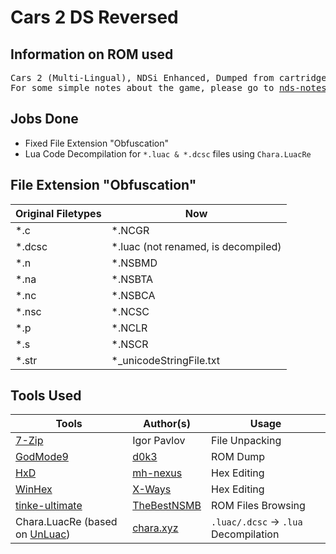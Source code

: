 # Cars 2 DS Reversed
## Information on ROM used ##
<pre>
Cars 2 (Multi-Lingual), NDSi Enhanced, Dumped from cartridge using <a href="https://github.com/d0k3/GodMode9/">GodMode9</a>
For some simple notes about the game, please go to <a href="https://github.com/miso-xyz/nds-notes/tree/main/Cars-2-DS">nds-notes - Cars 2 DS</a>.
</pre>

## Jobs Done ##
* Fixed File Extension "Obfuscation"
* Lua Code Decompilation for `*.luac & *.dcsc` files using `Chara.LuacRe`

## File Extension "Obfuscation" ##

Original Filetypes | Now
------------- | -------------
*.c | *.NCGR
*.dcsc | *.luac (not renamed, is decompiled)
*.n | *.NSBMD
*.na | *.NSBTA
*.nc | *.NSBCA
*.nsc | *.NCSC
*.p | *.NCLR
*.s | *.NSCR
*.str | *_unicodeStringFile.txt

## Tools Used ##
Tools | Author(s) | Usage
------------- | ------------- | -------------
<a href="https://www.7-zip.org/">7-Zip | Igor Pavlov | File Unpacking</a>
<a href="https://github.com/d0k3/GodMode9/">GodMode9</a> | <a href="https://github.com/d0k3">d0k3</a> | ROM Dump
<a href="https://mh-nexus.de/en/hxd/">HxD | <a href="https://mh-nexus.de/en/">mh-nexus</a> | Hex Editing
<a href="http://www.winhex.com/winhex/">WinHex</a> | <a href="https://www.x-ways.net/">X-Ways</a> | Hex Editing
<a href="https://github.com/TheBestNSMB/tinke-ultimate/releases">tinke-ultimate</a> | <a href="https://github.com/TheBestNSMB/">TheBestNSMB</a> | ROM Files Browsing
Chara.LuacRe (based on <a href="https://sourceforge.net/projects/unluac/">UnLuac</a>) | <a href="xahk://chara.xyz/git/repos/chara/Chara.LuacRe">chara.xyz</a> | `.luac/.dcsc` -> `.lua` Decompilation
